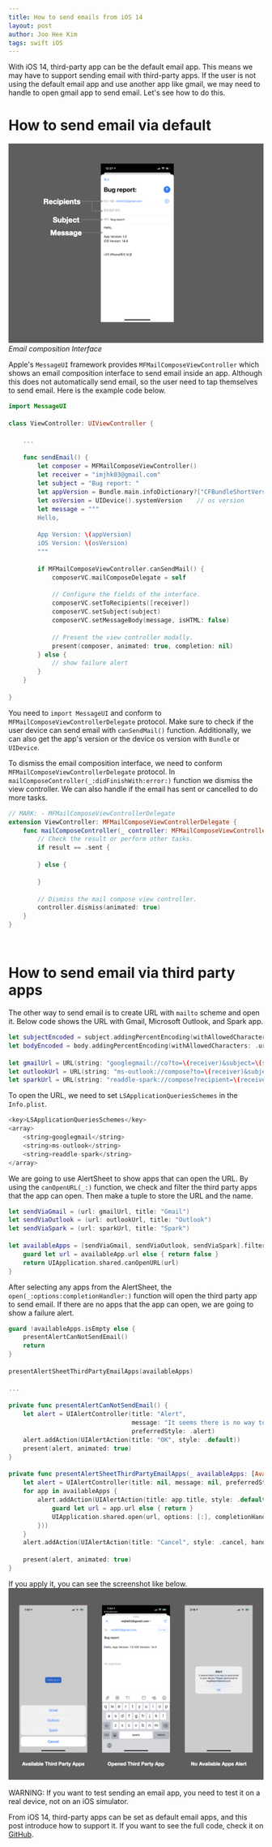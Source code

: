 ```yaml
---
title: How to send emails from iOS 14
layout: post
author: Joo Hee Kim
tags: swift iOS
---
```


With iOS 14, third-party app can be the default email app. This means we may have to support sending email with third-party apps. If the user is not using the default email app and use another app like gmail, we may need to handle to open gmail app to send email. Let's see how to do this.

# How to send email via default

![Email composition Interface](/assets/img/2021/02/22/image1.jpeg)
*Email composition Interface*

Apple's `MessageUI` framework provides `MFMailComposeViewController` which shows an email composition interface to send email inside an app. Although this does not automatically send email, so the user need to tap themselves to send email. Here is the example code below.

```swift
import MessageUI

class ViewController: UIViewController {

    ...

    func sendEmail() {
        let composer = MFMailComposeViewController()
        let receiver = "imjhk03@gmail.com"
        let subject = "Bug report: "
        let appVersion = Bundle.main.infoDictionary?["CFBundleShortVersionString"] ?? 1.0    // App version
        let osVersion = UIDevice().systemVersion    // os version
        let message = """
        Hello,

        App Version: \(appVersion)
        iOS Version: \(osVersion)
        """
        
        if MFMailComposeViewController.canSendMail() {
            composerVC.mailComposeDelegate = self

            // Configure the fields of the interface.
            composerVC.setToRecipients([receiver])
            composerVC.setSubject(subject)
            composerVC.setMessageBody(message, isHTML: false)
            
            // Present the view controller modally.
            present(composer, animated: true, completion: nil)
        } else {
            // show failure alert
        }
    }

}
```

You need to `import MessageUI` and conform to `MFMailComposeViewControllerDelegate` protocol. Make sure to check if the user device can send email with `canSendMail()` function. Additionally, we can also get the app's version or the device os version with `Bundle` or `UIDevice`.

To dismiss the email composition interface, we need to conform `MFMailComposeViewControllerDelegate` protocol. In `mailComposeController(_:didFinishWith:error:)` function we dismiss the view controller. We can also handle if the email has sent or cancelled to do more tasks.

```swift
// MARK: - MFMailComposeViewControllerDelegate
extension ViewController: MFMailComposeViewControllerDelegate {
    func mailComposeController(_ controller: MFMailComposeViewController, didFinishWith result: MFMailComposeResult, error: Error?) {
        // Check the result or perform other tasks.
        if result == .sent {
            
        } else {
            
        }
        
        // Dismiss the mail compose view controller.
        controller.dismiss(animated: true)
    }
}
```

<br/>

# How to send email via third party apps

The other way to send email is to create URL with `mailto` scheme and open it. Below code shows the URL with Gmail, Microsoft Outlook, and Spark app.

```swift
let subjectEncoded = subject.addingPercentEncoding(withAllowedCharacters: .urlHostAllowed) ?? subject
let bodyEncoded = body.addingPercentEncoding(withAllowedCharacters: .urlHostAllowed) ?? body
        
let gmailUrl = URL(string: "googlegmail://co?to=\(receiver)&subject=\(subjectEncoded)&body=\(bodyEncoded)")
let outlookUrl = URL(string: "ms-outlook://compose?to=\(receiver)&subject=\(subjectEncoded)&body=\(bodyEncoded)")
let sparkUrl = URL(string: "readdle-spark://compose?recipient=\(receiver)&subject=\(subjectEncoded)&body=\(bodyEncoded)")
```

To open the URL, we need to set `LSApplicationQueriesSchemes` in the `Info.plist`.

```swift
<key>LSApplicationQueriesSchemes</key>
<array>
    <string>googlegmail</string>
    <string>ms-outlook</string>
    <string>readdle-spark</string>
</array>
```

We are going to use AlertSheet to show apps that can open the URL. By using the `canOpenURL(_:)` function, we check and filter the third party apps that the app can open. Then make a tuple to store the URL and the name.

```swift
let sendViaGmail = (url: gmailUrl, title: "Gmail")
let sendViaOutlook = (url: outlookUrl, title: "Outlook")
let sendViaSpark = (url: sparkUrl, title: "Spark")
        
let availableApps = [sendViaGmail, sendViaOutlook, sendViaSpark].filter { availableApp -> Bool in
    guard let url = availableApp.url else { return false }
    return UIApplication.shared.canOpenURL(url)
}
```

After selecting any apps from the AlertSheet, the `open(_:options:completionHandler:)` function will open the third party app to send email. If there are no apps that the app can open, we are going to show a failure alert.

```swift
guard !availableApps.isEmpty else {
    presentAlertCanNotSendEmail()
    return
}
        
presentAlertSheetThirdPartyEmailApps(availableApps)

...
    
private func presentAlertCanNotSendEmail() {
    let alert = UIAlertController(title: "Alert", 
                                  message: "It seems there is no way to send email in your device. Please send email to bugReport@email.com", 
                                  preferredStyle: .alert)
    alert.addAction(UIAlertAction(title: "OK", style: .default))
    present(alert, animated: true)
}
    
private func presentAlertSheetThirdPartyEmailApps(_ availableApps: [AvailableApps]) {
    let alert = UIAlertController(title: nil, message: nil, preferredStyle: .actionSheet)
    for app in availableApps {
        alert.addAction(UIAlertAction(title: app.title, style: .default, handler: { _ in
            guard let url = app.url else { return }
            UIApplication.shared.open(url, options: [:], completionHandler: nil)
        }))
    }
    alert.addAction(UIAlertAction(title: "Cancel", style: .cancel, handler: nil))
        
    present(alert, animated: true)
}
```

If you apply it, you can see the screenshot like below.
![Third Party App Alert Sheet and No available App Alert](/assets/img/2021/02/22/image2-1.jpeg)

WARNING: If you want to test sending an email app, you need to test it on a real device, not on an iOS simulator.

From iOS 14, third-party apps can be set as default email apps, and this post introduce how to support it. If you want to see the full code, check it on [GitHub](https://github.com/imjhk03/ThirdPartyMailSupport/tree/main).